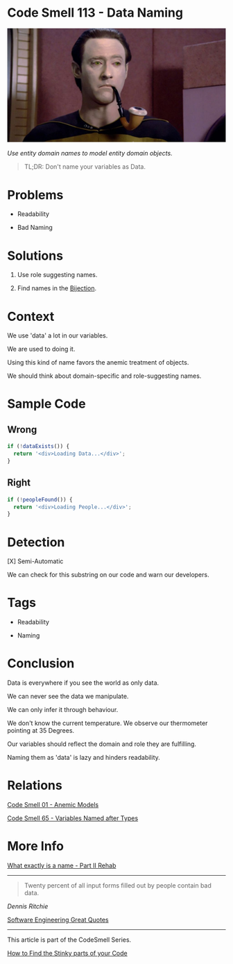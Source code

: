 # Code Smell 113 - Data Naming

![Code Smell 113 - Data Naming](Code%20Smell%20113%20-%20Data%20Naming.jpg)

*Use entity domain names to model entity domain objects.*

> TL;DR: Don't name your variables as Data.

# Problems

- Readability

- Bad Naming

# Solutions

1. Use role suggesting names.

2. Find names in the [Bijection](https://github.com/mcsee/Software-Design-Articles/tree/main/Articles/Theory/The%20One%20and%20Only%20Software%20Design%20Principle/readme.md).

# Context

We use 'data' a lot in our variables.

We are used to doing it.

Using this kind of name favors the anemic treatment of objects.

We should think about domain-specific and role-suggesting names.

# Sample Code

## Wrong

[Gist Url]: # (https://gist.github.com/mcsee/0c0c6b9e9e8a5b2aa4dfe32828c9cbc5)
```javascript
if (!dataExists()) {
  return '<div>Loading Data...</div>';
}
```

## Right

[Gist Url]: # (https://gist.github.com/mcsee/945e6a64fd3167637ff1e1eb872ff179)
```javascript
if (!peopleFound()) {
  return '<div>Loading People...</div>';
}
```

# Detection

[X] Semi-Automatic 

We can check for this substring on our code and warn our developers.

# Tags

- Readability

- Naming

# Conclusion

Data is everywhere if you see the world as only data.

We can never see the data we manipulate. 

We can only infer it through behaviour.

We don't know the current temperature. We observe our thermometer pointing at 35 Degrees.

Our variables should reflect the domain and role they are fulfilling. 

Naming them as 'data' is lazy and hinders readability.

# Relations

[Code Smell 01 - Anemic Models](https://github.com/mcsee/Software-Design-Articles/tree/main/Articles/Code%20Smells/Code%20Smell%20%2001%20-%20Anemic%20Models/readme.md)

[Code Smell 65 - Variables Named after Types](https://github.com/mcsee/Software-Design-Articles/tree/main/Articles/Code%20Smells/Code%20Smell%2065%20-%20Variables%20Named%20after%20Types/readme.md)

# More Info

[What exactly is a name - Part II Rehab](https://github.com/mcsee/Software-Design-Articles/tree/main/Articles/Theory/What%20exactly%20is%20a%20name%20-%20Part%20II%20Rehab/readme.md)

* * *

> Twenty percent of all input forms filled out by people contain bad data.

_Dennis Ritchie_
 
[Software Engineering Great Quotes](https://github.com/mcsee/Software-Design-Articles/tree/main/Articles/Quotes/Software%20Engineering%20Great%20Quotes/readme.md)

* * *

This article is part of the CodeSmell Series.

[How to Find the Stinky parts of your Code](https://github.com/mcsee/Software-Design-Articles/tree/main/Articles/Code%20Smells/How%20to%20Find%20the%20Stinky%20parts%20of%20your%20Code/readme.md)